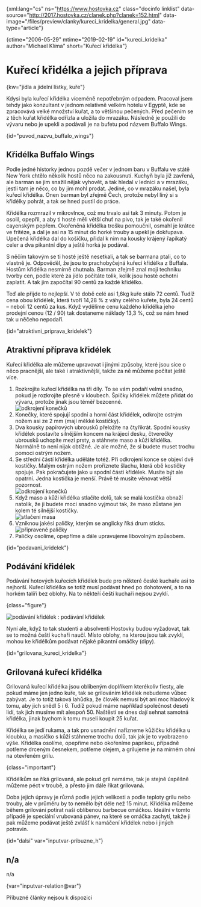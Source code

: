 
{xml:lang="cs" ns="https://www.hostovka.cz" class="docinfo linklist" data-source="http://2017.hostovka.cz/clanek.php?clanek=152.html" data-image="/files/preview/clanky/kureci_kridelka/general.jpg" data-type="article"}

{ctime="2006-05-29" mtime="2019-02-19" id="kureci_kridelka" author="Michael Klíma" short="Kuřecí křidélka"}

# Kuřecí křidélka a jejich příprava

<!-- generated attribute kw by user_udpatekw.sh on 2020-05-07, do not edit -->

{kw="jídla a jídelní lístky, kuře"}

Kdysi byla kuřecí křidélka víceméně nepotřebným odpadem. Pracoval jsem tehdy jako konzultant v jednom relativně velkém hotelu v Egyptě, kde se zpracovává velké množství kuřat, a to většinou pečených. Před pečením se z těch kuřat křidélka odřízla a uložila do mrazáku. Následně je použili do vývaru nebo je upekli a podávali je na bufetu pod názvem Buffalo Wings.

{id="puvod\_nazvu\_buffalo_wings"}

## Křidélka Buffalo Wings

Podle jedné historky jednou pozdě večer v jednom baru v Buffalu ve státě New York chtělo několik hostů něco na zakousnutí. Kuchyň byla již zavřená, ale barman se jim snažil nějak vyhovět, a tak hledal v lednici a v mrazáku, jestli tam je něco, co by jim mohl prodat. Jediné, co v mrazáku našel, byla kuřecí křidélka. Onen barman byl zřejmě Čech, protože nebyl líný si s křidélky pohrát, a tak se hned pustil do práce.

Křidélka rozmrazil v mikrovlnce, což mu trvalo asi tak 3 minuty. Potom je osolil, opepřil, a aby ti hosté měli větší chuť na pivo, tak je také okořenil cayenským pepřem. Okořeněná křidélka trošku pomoučnil, osmahl je krátce ve fritéze, a dal je asi na 15 minut do horké trouby a upekl je dokřupava. Upečená křidélka dal do košíčku, přidal k nim na kousky krájený řapíkatý celer a dva pikantní dipy a ještě horká je podával.

S něčím takovým se ti hosté ještě nesetkali, a tak se barmana ptali, co to vlastně je. Odpověděl, že jsou to prachobyčejná kuřecí křidélka z Buffala. Hostům křidélka nesmírně chutnala. Barman zřejmě znal moji techniku tvorby cen, podle které za jídlo počítáte tolik, kolik jsou hosté ochotni zaplatit. A tak jim započítal 90 centů za každé křidélko.

Teď ale přijde to nejlepší. V té době celé asi 1,6kg kuře stálo 72 centů. Tudíž cena obou křidélek, která tvoří 14,28 % z váhy celého kuřete, byla 24 centů – neboli 12 centů za kus. Když vydělíme cenu každého křidélka jeho prodejní cenou (12 / 90) tak dostaneme náklady 13,3 %, což se nám hned tak u něčeho nepodaří.

{id="atraktivni\_priprava\_kridelek"}

## Atraktivní příprava křidélek

Kuřecí křidélka ale můžeme upravovat i jinými způsoby, které jsou sice o něco pracnější, ale také i atraktivnější, takže za ně můžeme počítat ještě více.

  1. Rozkrojíte kuřecí křidélka na tři díly. To se vám podaří velmi snadno, pokud je rozkrojíte přesně v kloubech. Špičky křidélek můžete přidat do vývaru, protože jinak jsou téměř bezcenné.  
![odkrojení konečků][1] 
  2. Konečky, které spojují spodní a horní část křidélek, odkrojte ostrým nožem asi ze 2 mm (mají měkké kostičky).
  3. Dva kousky papírových ubrousků přeložíte na čtyřikrát. Spodní kousky křidélek postavíte silnějším koncem na krájecí desku, čtverečky ubrousků uchopíte mezi prsty, a stáhnete maso a kůži křidélka. Normálně to není nijak obtížné. Je ale možné, že si budete muset trochu pomoci ostrým nožem.
  4. Se střední částí křidélka uděláte totéž. Při odkrojení konce se objeví dvě kostičky. Malým ostrým nožem proříznete šlachu, která obě kostičky spojuje. Pak pokračujete jako u spodní části křidélek. Musíte být ale opatrní. Jedna kostička je menší. Právě té musíte věnovat větší pozornost.  
![odkrojení konečků][2] 
  5. Když maso a kůži křidélka stlačíte dolů, tak se malá kostička obnaží natolik, že ji budete moci snadno vyjmout tak, že maso zůstane jen kolem té silnější kostičky.  
![stlačení masa][3] 
  6. Vzniknou jakési paličky, kterým se anglicky říká drum sticks.  
![připravené paličky][4] 
  7. Paličky osolíme, opepříme a dále upravujeme libovolným způsobem.

{id="podavani_kridelek"}

## Podávání křidélek

Podávání hotových kuřecích křidélek bude pro některé české kuchaře asi to nejhorší. Kuřecí křidélka se totiž musí podávat hned po dohotovení, a to na horkém talíři bez oblohy. Na to někteří čeští kuchaři nejsou zvyklí.

{class="figure"}

![podávání křidélek][5] 
:   podávání křidélek

Nyní ale, když to tak studenti a absolventi Hostovky budou vyžadovat, tak se to možná čeští kuchaři naučí. Místo oblohy, na kterou jsou tak zvyklí, mohou ke křidélkům podávat nějaké pikantní omáčky (dipy).

{id="grilovana\_kureci\_kridelka"}

## Grilovaná kuřecí křidélka

Grilovaná kuřecí křidélka jsou oblíbeným doplňkem kterékoliv fiesty, ale pokud máme jen jedno kuře, tak se grilováním křidélek nebudeme vůbec zabývat. Je to totiž taková lahůdka, že člověk nemusí být ani moc hladový k tomu, aby jich snědl 5 i 6. Tudíž pokud máme například společnost deseti lidí, tak jich musíme mít alespoň 50. Naštěstí se dnes dají sehnat samotná křidélka, jinak bychom k tomu museli koupit 25 kuřat.

Křidélka se jedí rukama, a tak pro usnadnění nařízneme kůžičku křidélka u kloubku, a masíčko s kůží stáhneme trochu dolů, tak jak je to vyobrazeno výše. Křidélka osolíme, opepříme nebo okořeníme paprikou, případně potřeme drceným česnekem, potřeme olejem, a grilujeme je na mírném ohni na otevřeném grilu.

{class="important"}

Křidélkům se říká grilovaná, ale pokud gril nemáme, tak je stejně úspěšně můžeme péct v troubě, a přesto jim dále říkat grilovaná.

Doba jejich úpravy je různá podle jejich velikosti a podle teploty grilu nebo trouby, ale v průměru by to nemělo být déle než 15 minut. Křidélka můžeme během grilování potírat naší oblíbenou barbecue omáčkou. Ideální v tomto případě je speciální vrubovaná pánev, na které se omáčka zachytí, takže ji pak můžeme podávat ještě zvlášť k namáčení křidélek nebo i jiných potravin.

{id="dalsi" var="inputvar-pribuzne_h"}

## n/a

n/a

{var="inputvar-relation@var"}

Příbuzné články nejsou k dispozici

 [1]: http://2017.hostovka.cz/soubor/29-05-06-2.JPG
 [2]: http://2017.hostovka.cz/soubor/29-05-06-3.JPG
 [3]: http://2017.hostovka.cz/soubor/29-05-06-4.JPG
 [4]: http://2017.hostovka.cz/soubor/29-05-06-5.JPG
 [5]: http://2017.hostovka.cz/soubor/29-05-06-6.JPG


